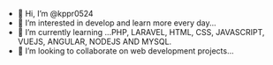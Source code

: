 - 👋 Hi, I’m @kppr0524
- 👀 I’m interested in develop and learn more every day...
- 🌱 I’m currently learning ...PHP, LARAVEL, HTML, CSS, JAVASCRIPT, VUEJS, ANGULAR, NODEJS AND MYSQL.
- 💞️ I’m looking to collaborate on web development projects...

<!---
kppr0524/kppr0524 is a ✨ special ✨ repository because its `README.md` (this file) appears on your GitHub  profile.
You can click the Preview link to take a look at your changes.
---> 
